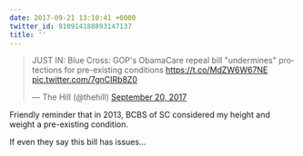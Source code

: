 ```yaml
---
date: 2017-09-21 13:10:41 +0000
twitter_id: 910914188893147137
title: ''
---
```


<blockquote class="twitter-tweet"><p lang="en" dir="ltr">JUST IN: Blue Cross: GOP&#39;s ObamaCare repeal bill &quot;undermines&quot; protections for pre-existing conditions <a href="https://t.co/MdZW6W67NE">https://t.co/MdZW6W67NE</a> <a href="https://t.co/7gnCIRb8Z0">pic.twitter.com/7gnCIRb8Z0</a></p>&mdash; The Hill (@thehill) <a href="https://twitter.com/thehill/status/910544118371274752?ref_src=twsrc%5Etfw">September 20, 2017</a></blockquote>
<script async src="https://platform.twitter.com/widgets.js" charset="utf-8"></script>

Friendly reminder that in 2013, BCBS of SC considered my height and weight a pre-existing condition.

If even they say this bill has issues…
